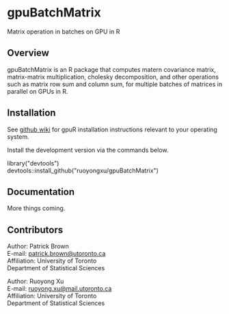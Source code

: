 # gpuBatchMatrix

Matrix operation in batches on GPU in R

## Overview
gpuBatchMatrix is an R package that computes matern covariance matrix, matrix-matrix multiplication, cholesky decomposition, and other operations such as matrix 
row sum and column sum, for multiple batches of matrices in parallel on GPUs in R.



## Installation
See [github wiki](https://github.com/cdeterman/gpuR/wiki) for gpuR
installation instructions relevant to your operating system.

Install the development version via the commands below.

library("devtools")\
devtools::install_github("ruoyongxu/gpuBatchMatrix")


## Documentation
More things coming.


## Contributors
Author: Patrick Brown                                                
E-mail: patrick.brown@utoronto.ca                                      
Affiliation: University of Toronto                                      
Department of Statistical Sciences   

Author: Ruoyong Xu                                      
E-mail: ruoyong.xu@mail.utoronto.ca                                   
Affiliation: University of Toronto                                  
Department of Statistical Sciences   








